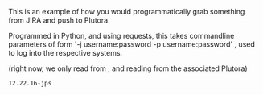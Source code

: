 This is an example of how you would programmatically grab something from JIRA and push to Plutora.  

Programmed in Python, and using requests, this takes commandline parameters of form 
    '-j username:password -p username:password' , used to log into the respective systems.

(right now, we only read from <a local docker-JIRA>, and reading from the associated Plutora)

	12.22.16-jps
